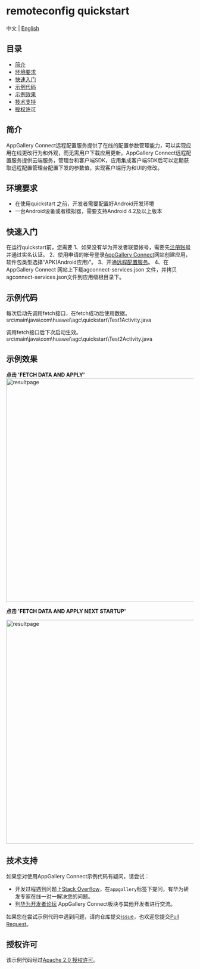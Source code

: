 # remoteconfig quickstart

中文 | [English](https://github.com/AppGalleryConnect/agc-demos/blob/main/Android/Remote%20Configuration/README.md)


## 目录

- [简介](#简介)
- [环境要求](#环境要求)
- [快速入门](#快速入门)
- [示例代码](#示例代码)
- [示例效果](#示例效果) 
- [技术支持](#技术支持)
- [授权许可](#授权许可)  

## 简介

AppGallery Connect远程配置服务提供了在线的配置参数管理能力，可以实现应用在线更改行为和外观，而无需用户下载应用更新。AppGallery Connect远程配置服务提供云端服务，管理台和客户端SDK，应用集成客户端SDK后可以定期获取远程配置管理台配置下发的参数值，实现客户端行为和UI的修改。

## 环境要求

* 在使用quickstart 之前，开发者需要配置好Android开发环境
* 一台Android设备或者模拟器，需要支持Android 4.2及以上版本 

## 快速入门

在运行quickstart前，您需要
1、如果没有华为开发者联盟帐号，需要先[注册账号](https://developer.huawei.com/consumer/cn/doc/start/registration-and-verification-0000001053628148)并通过实名认证。
2、使用申请的帐号登录[AppGallery Connect](https://developer.huawei.com/consumer/cn/service/josp/agc/index.html#/)网站创建应用，软件包类型选择“APK(Android应用)”。
3、开通[远程配置服务](https://developer.huawei.com/consumer/cn/doc/development/AppGallery-connect-Guides/agc-remoteconfig-introduction-0000001055149778)。
4、在AppGallery Connect 网站上下载agconnect-services.json 文件，并拷贝agconnect-services.json文件到应用级根目录下。

## 示例代码

每次启动先调用fetch接口，在fetch成功后使用数据。
src\main\java\com\huawei\agc\quickstart\Test1Activity.java

调用fetch接口后下次启动生效。
src\main\java\com\huawei\agc\quickstart\Test2Activity.java

## 示例效果

**点击 'FETCH DATA AND APPLY'**</br>
<img src="images/fetch and apply.gif" alt="resultpage" height="600"/>

**点击 'FETCH DATA AND APPLY NEXT STARTUP'**</br>

<img src="images/fetch and apply next start.gif" alt="resultpage" height="600"/>

## 技术支持

如果您对使用AppGallery Connect示例代码有疑问，请尝试：

- 开发过程遇到问题上[Stack Overflow](https://stackoverflow.com/questions/tagged/appgallery-connect)，在`appgallery`标签下提问，有华为研发专家在线一对一解决您的问题。
- 到[华为开发者论坛](https://developer.huawei.com/consumer/cn/forum/block/ag-connect) AppGallery Connect板块与其他开发者进行交流。

如果您在尝试示例代码中遇到问题，请向仓库提交[issue](https://github.com/AppGalleryConnect/agc-android-demos/issues)，也欢迎您提交[Pull Request](https://github.com/AppGalleryConnect/agc-android-demos/pulls)。

## 授权许可

该示例代码经过[Apache 2.0 授权许可](http://www.apache.org/licenses/LICENSE-2.0)。

